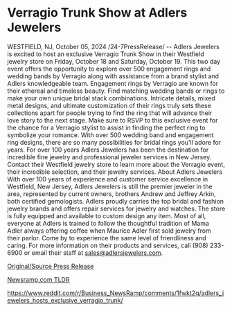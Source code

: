 # Verragio Trunk Show at Adlers Jewelers

WESTFIELD, NJ, October 05, 2024 /24-7PressRelease/ -- Adlers Jewelers is excited to host an exclusive Verragio Trunk Show in their Westfield jewelry store on Friday, October 18 and Saturday, October 19. This two day event offers the opportunity to explore over 500 engagement rings and wedding bands by Verragio along with assistance from a brand stylist and Adlers knowledgeable team.   Engagement rings by Verragio are known for their ethereal and timeless beauty. Find matching wedding bands or rings to make your own unique bridal stack combinations. Intricate details, mixed metal designs, and ultimate customization of their rings truly sets these collections apart for people trying to find the ring that will advance their love story to the next stage.   Make sure to RSVP to this exclusive event for the chance for a Verragio stylist to assist in finding the perfect ring to symbolize your romance. With over 500 wedding band and engagement ring designs, there are so many possibilities for bridal rings you'll adore for years.   For over 100 years Adlers Jewelers has been the destination for incredible fine jewelry and professional jeweler services in New Jersey. Contact their Westfield jewelry store to learn more about the Verragio event, their incredible selection, and their jewelry services.  About Adlers Jewelers With over 100 years of experience and customer service excellence in Westfield, New Jersey, Adlers Jewelers is still the premier jeweler in the area, represented by current owners, brothers Andrew and Jeffrey Arkin, both certified gemologists. Adlers proudly carries the top bridal and fashion jewelry brands and offers repair services for jewelry and watches. The store is fully equipped and available to custom design any item. Most of all, everyone at Adlers is trained to follow the thoughtful tradition of Mama Adler always offering coffee when Maurice Adler first sold jewelry from their parlor. Come by to experience the same level of friendliness and caring. For more information on their products and services, call (908) 233-6900 or email their staff at sales@adlersjewelers.com. 

[Original/Source Press Release](https://www.24-7pressrelease.com/press-release/515001/verragio-trunk-show-at-adlers-jewelers)
                    

[Newsramp.com TLDR](None) 

https://www.reddit.com/r/Business_NewsRamp/comments/1fwkt2q/adlers_jewelers_hosts_exclusive_verragio_trunk/